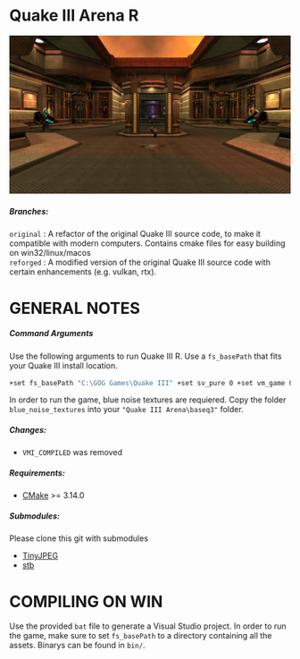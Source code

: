 Quake III Arena R
==================================

![Comparison](images/start_scene.png)

##### Branches:
`original` : A refactor of the original Quake III source code, to make it compatible with modern computers. Contains cmake files for easy building on win32/linux/macos <br>
`reforged` : A modified version of the original Quake III source code with certain enhancements (e.g. vulkan, rtx).

GENERAL NOTES
=============
##### Command Arguments
Use the following arguments to run Quake III R. Use a `fs_basePath` that fits your Quake III install location.
```bash
+set fs_basePath "C:\GOG Games\Quake III" +set sv_pure 0 +set vm_game 0 +set vm_cgame 0 +set vm_ui 0
```
In order to run the game, blue noise textures are requiered. Copy the folder `blue_noise_textures` into your `"Quake III Arena\baseq3"` folder.
##### Changes:
* `VMI_COMPILED` was removed

##### Requirements:
* [CMake](https://cmake.org/ "CMake") >= 3.14.0

##### Submodules:
Please clone this git with submodules
- [TinyJPEG](https://github.com/serge-rgb/TinyJPEG "TinyJPEG")
- [stb](https://github.com/nothings/stb.git "stb")

COMPILING ON WIN
==================

Use the provided `bat` file to generate a Visual Studio project. In order to run the game, make sure to set `fs_basePath` to a directory containing all the assets. Binarys can be found in `bin/`.
